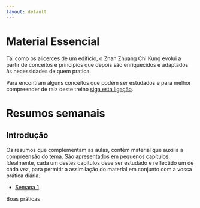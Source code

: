 ```yaml
---
layout: default
---
```

# Material Essencial 

Tal como os alicerces de um edifício, o Zhan Zhuang Chi Kung evolui a partir de conceitos e princípios que depois são enriquecidos e adaptados às necessidades de quem pratica.

Para encontram alguns conceitos que podem ser estudados e para melhor compreender de raiz deste treino [siga esta ligação](/essencial.html). 

# Resumos semanais

## Introdução

Os resumos que complementam as aulas, contém material que auxilia a compreensão do tema. São apresentados em pequenos capítulos. Idealmente, cada um destes capítulos deve ser estudado e reflectido um de cada vez, para permitir a assimilação do material em conjunto com a vossa prática diária. 

+ [Semana 1](/aulas/abr2015/semana1.html) 

Boas práticas
